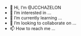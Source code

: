 - 👋 Hi, I’m @JCCHAZELON
- 👀 I’m interested in ...
- 🌱 I’m currently learning ...
- 💞️ I’m looking to collaborate on ...
- 📫 How to reach me ...

<!---
JCCHAZELON/JCCHAZELON is a ✨ special ✨ repository because its `README.md` (this file) appears on your GitHub profile.
You can click the Preview link to take a look at your changes.
--->
